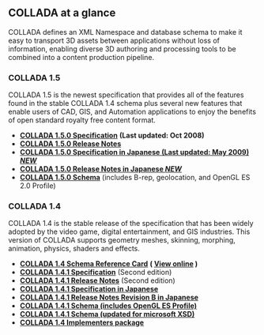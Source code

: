 ## COLLADA at a glance

COLLADA defines an XML Namespace and database schema to make it easy to transport 3D assets between applications without loss of information, enabling diverse 3D authoring and processing tools to be combined into a content production pipeline.

### COLLADA 1.5

COLLADA 1.5 is the newest specification that provides all of the features found in the stable COLLADA 1.4 schema plus several new features that enable users of CAD, GIS, and Automation applications to enjoy the benefits of open standard royalty free content format.

*   [**COLLADA 1.5.0 Specification**](/files/collada_spec_1_5.pdf) **(Last updated: Oct 2008)**
*   [**COLLADA 1.5.0 Release Notes**](/files/collada_1_5_release_notes.pdf)
*   [**COLLADA 1.5.0 Specification in Japanese (Last updated: May 2009) *NEW***](/files/collada_spec_1_5_0_jp.pdf)
*   [**COLLADA 1.5.0 Release Notes in Japanese *NEW***](/files/collada_1_5_release_notes_jp.pdf)
*   [**COLLADA 1.5.0 Schema**](/files/collada_schema_1_5) (includes B-rep, geolocation, and OpenGL ES 2.0 Profile)

### COLLADA 1.4

COLLADA 1.4 is the stable release of the specification that has been widely adopted by the video game, digital entertainment, and GIS industries. This version of COLLADA supports geometry meshes, skinning, morphing, animation, physics, shaders and effects.

*   [**COLLADA 1.4 Schema Reference Card**](/developers/reference-cards/) **( [View online](http://www.khronos.org/developers/view_online/12577249) )**
*   [**COLLADA 1.4.1 Specification**](/files/collada_spec_1_4.pdf) (Second edition)
*   [**COLLADA 1.4.1 Release Notes**](/files/collada_1_4_release_notes.pdf) (Second edition)
*   [**COLLADA 1.4.1 Specification in Japanese**](/files/collada_spec_1_4_1_jp.pdf)
*   [**COLLADA 1.4.1 Release Notes Revision B in Japanese**](/files/collada_1_4_release_notes_jp.pdf)
*   [**COLLADA 1.4.1 Schema (includes OpenGL ES Profile)**](/files/collada_schema_1_4_1.xsd)
*   [**COLLADA 1.4.1 Schema (updated for microsoft XSD)**](/files/collada_schema_1_4_1_ms.xsd)
*   [**COLLADA 1.4 Implementers package**](/conformance/implementers/collada)
